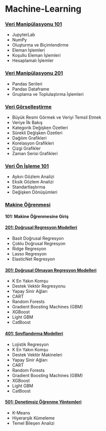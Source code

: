 # Machine-Learning

### [Veri Manipülasyonu 101](https://github.com/61baydin/Machine-Learning/tree/main/veri_manipulasyonu)
* JupyterLab
* NumPy
* Oluşturma ve Biçimlendirme
* Eleman İşlemleri
* Koşullu Eleman İşlemleri
* Hesaplamalı İşlemler

### [Veri Manipülasyonu 201](https://github.com/61baydin/Machine-Learning/blob/main/veri_manipulasyonu/veri_manipulasyonu_201.ipynb)
* Pandas Serileri
* Pandas Dataframe
* Gruplama ve Toplulaştırma İşlemleri

### [Veri Görselleştirme](https://github.com/61baydin/Machine-Learning/tree/main/veri_gorsellestirme)
* Büyük Resmi Görmek ve Veriyi Temsil Etmek
* Veriye İlk Bakış
* Kategorik Değişken Özetleri
* Sürekli Değişken Özetleri
* Dağılım Grafikleri
* Korelasyon Grafikleri
* Çizgi Grafikler
* Zaman Serisi Grafikleri

### [Veri Ön İşleme 101](https://github.com/61baydin/Machine-Learning/tree/main/Veri%20%C3%96n%20%C4%B0%C5%9Fleme)
* Aykırı Gözlem Analizi 
* Eksik Gözlem Analizi 
* Standartlaştırma 
* Değişken Dönüşümleri

### [Makine Öğrenmesi](https://github.com/61baydin/Machine-Learning/tree/main/makine_ogrenmesi)
#### 101: Makine Öğrenmesine Giriş

#### [201: Doğrusal Regresyon Modelleri](https://github.com/61baydin/Machine-Learning/blob/main/makine_ogrenmesi/dogRegMod.ipynb)
* Basit Doğrusal Regresyon
* Çoklu Doğrusal Regresyon
* Ridge Regresyon
* Lasso Regresyon
* ElasticNet Regresyon

#### [301: Doğrusal Olmayan Regresyon Modelleri](https://github.com/61baydin/Machine-Learning/blob/main/makine_ogrenmesi/dogOlmayanRegMod.ipynb)
* K En Yakın Komşu
* Destek Vektör Regresyonu
* Yapay Sinir Ağları 
* CART   
* Random Forests
* Gradient Boosting Machines (GBM)
* XGBoost
* Light GBM
* CatBoost

#### [401: Sınıflandırma Modelleri](https://github.com/61baydin/Machine-Learning/blob/main/makine_ogrenmesi/SiniflandirmaModelleri.ipynb)
* Lojistik Regresyon
* K En Yakın Komşu
* Destek Vektör Makineleri
* Yapay Sinir Ağları
* CART
* Random Forests
* Gradient Boosting Machines (GBM)
* XGBoost
* Light GBM
* CatBoost

#### [501: Denetimsiz Öğrenme Yöntemleri](https://github.com/61baydin/Machine-Learning/blob/main/makine_ogrenmesi/DenetimsizOgrenme.ipynb)
* K-Means
* Hiyerarşik Kümeleme
* Temel Bileşen Analizi
